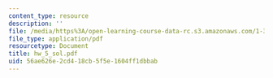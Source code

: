 ```yaml
---
content_type: resource
description: ''
file: /media/https%3A/open-learning-course-data-rc.s3.amazonaws.com/1-34-waste-containment-and-remediation-technology-spring-2004/56ae626e2cd418cb5f5e1604ff1dbbab_hw_5_sol.pdf
file_type: application/pdf
resourcetype: Document
title: hw_5_sol.pdf
uid: 56ae626e-2cd4-18cb-5f5e-1604ff1dbbab
---
```

